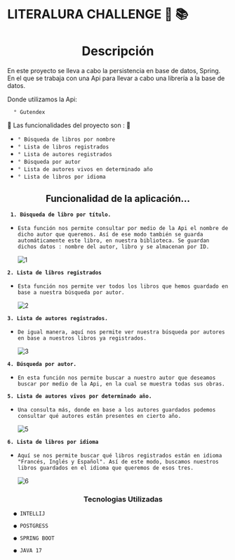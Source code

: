 # LITERALURA CHALLENGE  📖 📚

<h1 align="center"> Descripción </h1> 



En este proyecto se lleva a cabo la persistencia en base de datos, Spring. En el que se trabaja con una Api para llevar a cabo una librería a la base de datos.

Donde utilizamos la Api:

      ° Gutendex

:construction: Las funcionalidades del proyecto son :  :construction: 



- `° Búsqueda de libros por nombre`
- `° Lista de libros registrados`
- `° Lista de autores registrados` 
- `° Búsqueda por autor`
- `° Lista de autores vivos en determinado año`
- `° Lista de libros por idioma`

<h2 align="center"> Funcionalidad de la aplicación...</h2>

 **`  1. Búsqueda de libro por título.  `**
- ` Esta función nos permite consultar por medio de la Api el nombre de dicho autor que queremos. Así de ese modo también se guarda automáticamente este libro, en nuestra biblioteca. Se guardan dichos datos : nombre del autor, libro y se almacenan por ID. `

  
  ![1](https://github.com/user-attachments/assets/cc287a77-e88f-4997-b844-e5670fa6a9c6)



**`2. Lista de libros registrados`**
   
- `Esta función nos permite ver todos los libros que hemos guardado en base a nuestra búsqueda por autor. `

  ![2](https://github.com/user-attachments/assets/3e217d71-58c3-4bc1-9a84-a35b062080d8)

**`3. Lista de autores registrados.`**

- `De igual manera, aquí nos permite ver nuestra búsqueda por autores en base a nuestros libros ya registrados. `
  
  ![3](https://github.com/user-attachments/assets/b16e1f1e-3ba6-47d5-860b-a85a1469f67b)

**`4. Búsqueda por autor.`**

- `En esta función nos permite buscar a nuestro autor que deseamos buscar por medio de la Api, en la cual se muestra todas sus obras. `

**`5. Lista de autores vivos por determinado año.`**

- `Una consulta más, donde en base a los autores guardados podemos consultar qué autores están presentes en cierto año. `

  ![5](https://github.com/user-attachments/assets/4a454c5a-6657-4a0a-b701-186f0c03943d)


**`6. Lista de libros por idioma`**

- `Aquí se nos permite buscar qué libros registrados están en idioma "Francés, Inglés y Español". Así de este modo, buscamos nuestros libros guardados en el idioma que queremos de esos tres. `
  
  ![6](https://github.com/user-attachments/assets/7f9ef035-3cf5-4345-9433-a1217ed9c775)


  <h3 align = "center"> Tecnologias Utilizadas</h3>

```
  ● INTELLIJ
  
  ● POSTGRESS
    
  ● SPRING BOOT
    
  ● JAVA 17
```
